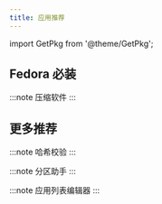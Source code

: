 ```yaml
---
title: 应用推荐
---
```


import GetPkg from '@theme/GetPkg';

## Fedora 必装

:::note 压缩软件
<GetPkg name="file-roller" dnf apt />
:::

## 更多推荐

:::note 哈希校验
<GetPkg name="gtkhash" dnf apt />
:::

:::note 分区助手
<GetPkg name="gparted" dnf apt />
:::

:::note 应用列表编辑器
<GetPkg name="menulibre" dnf apt />
:::
